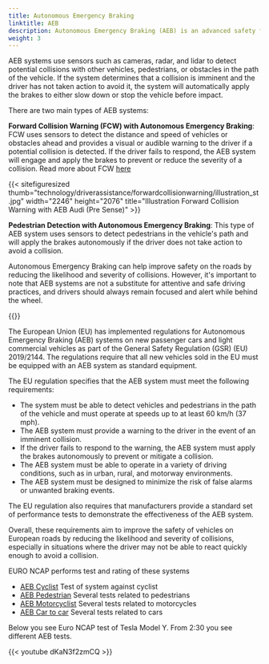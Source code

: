 ```yaml
---
title: Autonomous Emergency Braking
linktitle: AEB
description: Autonomous Emergency Braking (AEB) is an advanced safety feature found in many modern vehicles that can help prevent or mitigate collisions by applying the brakes autonomously if the driver fails to react to an impending collision.
weight: 3
---
```

<!-- markdownlint-disable MD033 -->

AEB systems use sensors such as cameras, radar, and lidar to detect potential collisions with other vehicles, pedestrians, or obstacles in the path of the vehicle. If the system determines that a collision is imminent and the driver has not taken action to avoid it, the system will automatically apply the brakes to either slow down or stop the vehicle before impact.

There are two main types of AEB systems:

**Forward Collision Warning (FCW) with Autonomous Emergency Braking**: FCW uses sensors to detect the distance and speed of vehicles or obstacles ahead and provides a visual or audible warning to the driver if a potential collision is detected. If the driver fails to respond, the AEB system will engage and apply the brakes to prevent or reduce the severity of a collision. Read more about FCW [here](../forwardcollisionwarning/)

{{< sitefiguresized thumb="technology/driverassistance/forwardcollisionwarning/illustration_st.jpg" width="2246" height="2076" title="Illustration Forward Collision Warning with AEB Audi (Pre Sense)" >}}

**Pedestrian Detection with Autonomous Emergency Braking**: This type of AEB system uses sensors to detect pedestrians in the vehicle's path and will apply the brakes autonomously if the driver does not take action to avoid a collision.

Autonomous Emergency Braking can help improve safety on the roads by reducing the likelihood and severity of collisions. However, it's important to note that AEB systems are not a substitute for attentive and safe driving practices, and drivers should always remain focused and alert while behind the wheel.

{{<evkxdisplayaddarticle />}}

The European Union (EU) has implemented regulations for Autonomous Emergency Braking (AEB) systems on new passenger cars and light commercial vehicles as part of the General Safety Regulation (GSR) (EU) 2019/2144. The regulations require that all new vehicles sold in the EU must be equipped with an AEB system as standard equipment.

The EU regulation specifies that the AEB system must meet the following requirements:

- The system must be able to detect vehicles and pedestrians in the path of the vehicle and must operate at speeds up to at least 60 km/h (37 mph).
- The AEB system must provide a warning to the driver in the event of an imminent collision.
- If the driver fails to respond to the warning, the AEB system must apply the brakes autonomously to prevent or mitigate a collision.
- The AEB system must be able to operate in a variety of driving conditions, such as in urban, rural, and motorway environments.
- The AEB system must be designed to minimize the risk of false alarms or unwanted braking events.

The EU regulation also requires that manufacturers provide a standard set of performance tests to demonstrate the effectiveness of the AEB system.

Overall, these requirements aim to improve the safety of vehicles on European roads by reducing the likelihood and severity of collisions, especially in situations where the driver may not be able to react quickly enough to avoid a collision.

EURO NCAP performs test and rating of these systems

- [AEB Cyclist](https://www.euroncap.com/en/vehicle-safety/the-ratings-explained/vulnerable-road-user-vru-protection/aeb-cyclist/) Test of system against cyclist
- [AEB Pedestrian](https://www.euroncap.com/en/vehicle-safety/the-ratings-explained/vulnerable-road-user-vru-protection/aeb-pedestrian/) Several tests related to pedestrians
- [AEB Motorcyclist](https://www.euroncap.com/en/vehicle-safety/the-ratings-explained/vulnerable-road-user-vru-protection/aeb-lane-support-motorcyclist/)  Several tests related to motorcycles
- [AEB Car to car](https://www.euroncap.com/en/vehicle-safety/the-ratings-explained/safety-assist/aeb-car-to-car/) Several tests related to cars

Below you see Euro NCAP test of Tesla Model Y. From 2:30 you see different AEB tests.

{{< youtube dKaN3f2zmCQ >}}